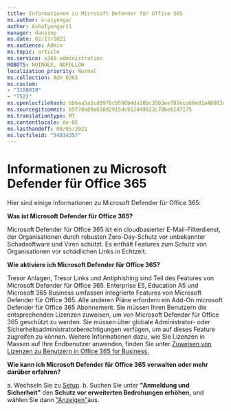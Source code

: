 ```yaml
---
title: Informationen zu Microsoft Defender für Office 365
ms.author: v-aiyengar
author: AshaIyengar21
manager: dansimp
ms.date: 02/17/2021
ms.audience: Admin
ms.topic: article
ms.service: o365-administration
ROBOTS: NOINDEX, NOFOLLOW
localization_priority: Normal
ms.collection: Adm_O365
ms.custom:
- "3100019"
- "7522"
ms.openlocfilehash: bb6aa5a3cd8976cb590b4da18bc35b3ee782eca60ed1a48083cca8e7ef17e51e
ms.sourcegitcommit: b5f7da89a650d2915dc652449623c78be6247175
ms.translationtype: MT
ms.contentlocale: de-DE
ms.lasthandoff: 08/05/2021
ms.locfileid: "54034357"
---
```

# <a name="learn-about-microsoft-defender-for-office-365"></a>Informationen zu Microsoft Defender für Office 365

Hier sind einige Informationen zu Microsoft Defender für Office 365:

**Was ist Microsoft Defender für Office 365?**

Microsoft Defender für Office 365 ist ein cloudbasierter E-Mail-Filterdienst, der Organisationen durch robusten Zero-Day-Schutz vor unbekannter Schadsoftware und Viren schützt. Es enthält Features zum Schutz von Organisationen vor schädlichen Links in Echtzeit.

**Wie aktiviere ich Microsoft Defender für Office 365?**

Tresor Anlagen, Tresor Links und Antiphishing sind Teil des Features von Microsoft Defender für Office 365. Enterprise E5, Education A5 und Microsoft 365 Business umfassen integrierte Features von Microsoft Defender für Office 365. Alle anderen Pläne erfordern ein Add-On microsoft Defender für Office 365 Abonnement. Sie müssen Ihren Benutzern die entsprechenden Lizenzen zuweisen, um von Microsoft Defender für Office 365 geschützt zu werden. Sie müssen über globale Administrator- oder Sicherheitsadministratorberechtigungen verfügen, um auf dieses Feature zugreifen zu können. Weitere Informationen dazu, wie Sie Lizenzen in Massen auf Ihre Endbenutzer anwenden, finden Sie unter [Zuweisen von Lizenzen zu Benutzern in Office 365 for Business.](https://go.microsoft.com/fwlink/?linkid=2093435)

**Wie kann ich Microsoft Defender für Office 365 verwalten oder mehr darüber erfahren?**

a. Wechseln Sie zu [Setup](https://go.microsoft.com/fwlink/p/?linkid=2075721).
b. Suchen Sie unter **"Anmeldung und Sicherheit"** den **Schutz vor erweiterten Bedrohungen erhöhen,** und wählen Sie dann ["Anzeigen"](https://go.microsoft.com/fwlink/?linkid=2109302)aus.
